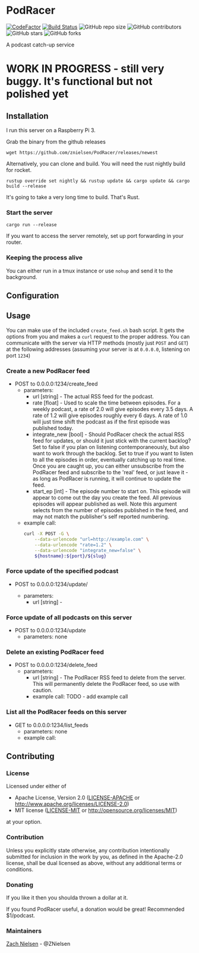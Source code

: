 # PodRacer

[![CodeFactor](https://www.codefactor.io/repository/github/znielsen/podracer/badge)](https://www.codefactor.io/repository/github/znielsen/podracer)
[![Build Status](https://travis-ci.com/znielsen/podracer.svg?branch=main)](https://travis-ci.com/znielsen/podracer)
![GitHub repo size](https://img.shields.io/github/repo-size/znielsen/podracer)
![GitHub contributors](https://img.shields.io/github/contributors/znielsen/podracer)
![GitHub stars](https://img.shields.io/github/stars/znielsen/podracer?style=social)
![GitHub forks](https://img.shields.io/github/forks/znielsen/podracer?style=social)


A podcast catch-up service

# WORK IN PROGRESS - still very buggy. It's functional but not polished yet

## Installation

I run this server on a Raspberry Pi 3.

Grab the binary from the github releases
```
wget https://github.com/znielsen/PodRacer/releases/newest
```

Alternatively, you can clone and build. You will need the rust nightly build for rocket.
```
rustup override set nightly && rustup update && cargo update && cargo build --release
```
It's going to take a very long time to build. That's Rust.

### Start the server
```
cargo run --release
```

If you want to access the server remotely, set up port forwarding in your router.

### Keeping the process alive
You can either run in a tmux instance or use `nohup` and send it to the background.

## Configuration

## Usage
You can make use of the included `create_feed.sh` bash script. It gets the options from you and makes a `curl` request to the proper address. You can communicate with the server via HTTP methods (mostly just `POST` and `GET`) at the following addresses (assuming your server is at `0.0.0.0`, listening on port `1234`)

### Create a new PodRacer feed
- POST to 0.0.0.0:1234/create_feed
  - parameters:
    - url [string] - The actual RSS feed for the podcast.
    - rate [float] - Used to scale the time between episodes.
        For a weekly podcast, a rate of 2.0 will give episodes every 3.5 days. A rate of 1.2 will give episodes roughly every 6 days. A rate of 1.0 will just time shift the podcast as if the first episode was published today.
    - integrate_new [bool] - Should PodRacer check the actual RSS feed for updates, or should it just stick with the current backlog?
        Set to false if you plan on listening contemporaneously, but also want to work through the backlog.
        Set to true if you want to listen to all the episodes in order, eventually catching up to real time. Once you are caught up, you can either unsubscribe from the PodRacer feed and subscribe to the 'real' feed, or just leave it - as long as PodRacer is running, it will continue to update the feed.
    - start_ep [int] - The episode number to start on.
        This episode will appear to come out the day you create the feed. All previous episodes will appear published as well.
        Note this argument selects from the number of episodes published in the feed, and may not match the publisher's self reported numbering.
  - example call:
    ```bash
    curl -X POST -G \
        --data-urlencode "url=http://example.com" \
        --data-urlencode "rate=1.2" \
        --data-urlencode "integrate_new=false" \
        ${hostname}:${port}/${slug}
    ```

### Force update of the specified podcast
- POST to 0.0.0.0:1234/update/<url>
  - parameters:
    - url [string] -

### Force update of all podcasts on this server
- POST to 0.0.0.0:1234/update
  - parameters: none

### Delete an existing PodRacer feed
- POST to 0.0.0.0:1234/delete_feed
  - parameters:
    - url [string] - The PodRacer RSS feed to delete from the server.
        This will permanently delete the PodRacer feed, so use with caution.
    - example call:
        TODO - add example call

### List all the PodRacer feeds on this server
- GET to 0.0.0.0:1234/list_feeds
  - parameters: none
  - example call:

## Contributing

### License

Licensed under either of
 * Apache License, Version 2.0 ([LICENSE-APACHE](LICENSE-APACHE) or http://www.apache.org/licenses/LICENSE-2.0)
 * MIT license ([LICENSE-MIT](LICENSE-MIT) or http://opensource.org/licenses/MIT)

at your option.

### Contribution

Unless you explicitly state otherwise, any contribution intentionally submitted
for inclusion in the work by you, as defined in the Apache-2.0 license, shall be dual licensed as above, without any
additional terms or conditions.

### Donating
If you like it then you shoulda thrown a dollar at it.

If you found PodRacer useful, a donation would be great! Recommended $1/podcast.

### Maintainers
[Zach Nielsen](https://github.com/ZNielsen) - @ZNielsen
